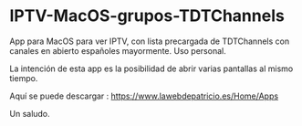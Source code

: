 # IPTV-MacOS-grupos-TDTChannels

App para MacOS para ver IPTV, con lista precargada de TDTChannels con canales en abierto españoles mayormente. Uso personal.

La intención de esta app es la posibilidad de abrir varias pantallas al mismo tiempo. 

Aquí se puede descargar :  https://www.lawebdepatricio.es/Home/Apps

Un saludo.
